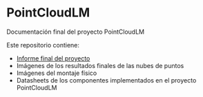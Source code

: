# PointCloudLM
Documentación final del proyecto PointCloudLM

Este repositorio contiene:
* [Informe final del proyecto](https://github.com/Lujano/PointCloudLM/wiki)
* Imágenes de los resultados finales de las nubes de puntos
* Imágenes del montaje físico
* Datasheets de los componentes implementados en el proyecto PointCloudLM



